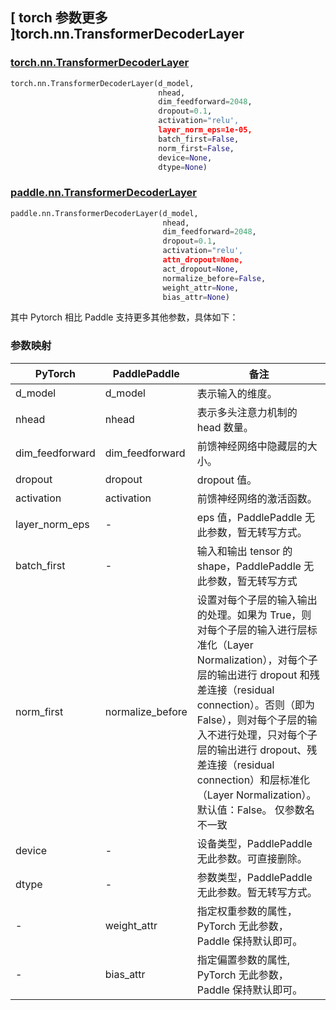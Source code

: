 ## [ torch 参数更多 ]torch.nn.TransformerDecoderLayer
### [torch.nn.TransformerDecoderLayer](https://pytorch.org/docs/1.13/generated/torch.nn.TransformerDecoderLayer.html?highlight=transformerdecoderlayer#torch.nn.TransformerDecoderLayer)

```python
torch.nn.TransformerDecoderLayer(d_model,
                                 nhead,
                                 dim_feedforward=2048,
                                 dropout=0.1,
                                 activation="relu',
                                 layer_norm_eps=1e-05,
                                 batch_first=False,
                                 norm_first=False,
                                 device=None,
                                 dtype=None)
```
### [paddle.nn.TransformerDecoderLayer](https://www.paddlepaddle.org.cn/documentation/docs/zh/api/paddle/nn/TransformerDecoderLayer_cn.html#transformerdecoderlayer)

```python
paddle.nn.TransformerDecoderLayer(d_model,
                                  nhead,
                                  dim_feedforward=2048,
                                  dropout=0.1,
                                  activation="relu',
                                  attn_dropout=None,
                                  act_dropout=None,
                                  normalize_before=False,
                                  weight_attr=None,
                                  bias_attr=None)
```

其中 Pytorch 相比 Paddle 支持更多其他参数，具体如下：
### 参数映射
| PyTorch       | PaddlePaddle | 备注                                                   |
| ------------- | ------------ | ------------------------------------------------------ |
| d_model     |      d_model       | 表示输入的维度。  |
| nhead     | nhead            | 表示多头注意力机制的 head 数量。  |
| dim_feedforward     | dim_feedforward            | 前馈神经网络中隐藏层的大小。  |
| dropout      | dropout            | dropout 值。  |
| activation     | activation           | 前馈神经网络的激活函数。  |
| layer_norm_eps | -       | eps 值，PaddlePaddle 无此参数，暂无转写方式。  |
| batch_first     | -            | 输入和输出 tensor 的 shape，PaddlePaddle 无此参数，暂无转写方式  |
| norm_first             | normalize_before  | 设置对每个子层的输入输出的处理。如果为 True，则对每个子层的输入进行层标准化（Layer Normalization），对每个子层的输出进行 dropout 和残差连接（residual connection）。否则（即为 False），则对每个子层的输入不进行处理，只对每个子层的输出进行 dropout、残差连接（residual connection）和层标准化（Layer Normalization）。默认值：False。  仅参数名不一致|
| device        | -            | 设备类型，PaddlePaddle 无此参数。可直接删除。         |
| dtype         | -            | 参数类型，PaddlePaddle 无此参数。暂无转写方式。         |
| -             | weight_attr  | 指定权重参数的属性，PyTorch 无此参数，Paddle 保持默认即可。 |
| -             | bias_attr    | 指定偏置参数的属性, PyTorch 无此参数，Paddle 保持默认即可。 |
